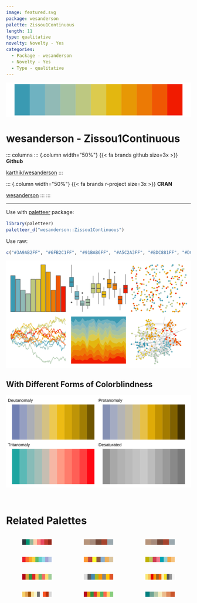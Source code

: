 ```yaml
---
image: featured.svg
package: wesanderson
palette: Zissou1Continuous
length: 11
type: qualitative
novelty: Novelty - Yes
categories:
  - Package - wesanderson
  - Novelty - Yes
  - Type - qualitative
---
```


![](featured.svg)

# wesanderson - Zissou1Continuous 

::: columns
::: {.column width="50%"}
{{< fa brands github size=3x >}}
**Github**

[karthik/wesanderson](https://github.com/karthik/wesanderson)
:::

::: {.column width="50%"}
{{< fa brands r-project size=3x >}}
**CRAN**

[wesanderson](https://CRAN.R-project.org/package=wesanderson)
:::
:::

<hr> 

Use with [paletteer](https://emilhvitfeldt.github.io/paletteer/) package:

```r
library(paletteer)
paletteer_d("wesanderson::Zissou1Continuous")
```

Use raw:

```r
c("#3A9AB2FF", "#6FB2C1FF", "#91BAB6FF", "#A5C2A3FF", "#BDC881FF", "#DCCB4EFF", "#E3B710FF", "#E79805FF", "#EC7A05FF", "#EF5703FF", "#F11B00FF")
``` 

![](examples.png) <br>

## With Different Forms of Colorblindness

![](colorblind.svg) 

<br>

# Related Palettes

<div class="list" style="display: grid; grid-template-columns: auto auto auto;"> <figure class="figure">
<a href="../../awtools/a_palette/"> <img src="../../awtools/a_palette/featured.svg" style="width: 100%;" class="figure-img"></a>
</figure> <figure class="figure">
<a href="../../ButterflyColors/hamadryas_feronia/"> <img src="../../ButterflyColors/hamadryas_feronia/featured.svg" style="width: 100%;" class="figure-img"></a>
</figure> <figure class="figure">
<a href="../../ButterflyColors/hamadryas_feronia/"> <img src="../../ButterflyColors/hamadryas_feronia/featured.svg" style="width: 100%;" class="figure-img"></a>
</figure> <figure class="figure">
<a href="../../ggthemes/Jewel_Bright/"> <img src="../../ggthemes/Jewel_Bright/featured.svg" style="width: 100%;" class="figure-img"></a>
</figure> <figure class="figure">
<a href="../../tvthemes/AirNomads/"> <img src="../../tvthemes/AirNomads/featured.svg" style="width: 100%;" class="figure-img"></a>
</figure> <figure class="figure">
<a href="../../ggthemes/Summer/"> <img src="../../ggthemes/Summer/featured.svg" style="width: 100%;" class="figure-img"></a>
</figure> <figure class="figure">
<a href="../../ggthemes/Classic_Traffic_Light/"> <img src="../../ggthemes/Classic_Traffic_Light/featured.svg" style="width: 100%;" class="figure-img"></a>
</figure> <figure class="figure">
<a href="../../Redmonder/qMSOMrq/"> <img src="../../Redmonder/qMSOMrq/featured.svg" style="width: 100%;" class="figure-img"></a>
</figure> <figure class="figure">
<a href="../../palettetown/ponyta/"> <img src="../../palettetown/ponyta/featured.svg" style="width: 100%;" class="figure-img"></a>
</figure> <figure class="figure">
<a href="../../palettetown/electabuzz/"> <img src="../../palettetown/electabuzz/featured.svg" style="width: 100%;" class="figure-img"></a>
</figure> <figure class="figure">
<a href="../../ggthemes/Traffic/"> <img src="../../ggthemes/Traffic/featured.svg" style="width: 100%;" class="figure-img"></a>
</figure> <figure class="figure">
<a href="../../rcartocolor/Geyser/"> <img src="../../rcartocolor/Geyser/featured.svg" style="width: 100%;" class="figure-img"></a>
</figure> 
</div>
